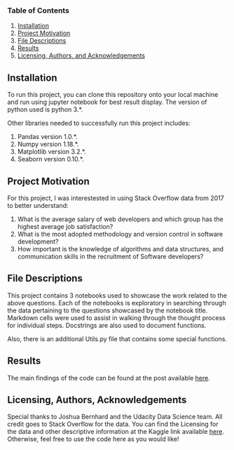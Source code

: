 
### Table of Contents

1. [Installation](#installation)
2. [Project Motivation](#motivation)
3. [File Descriptions](#files)
4. [Results](#results)
5. [Licensing, Authors, and Acknowledgements](#licensing)

## Installation <a name="installation"></a>

To run this project, you can clone this repository onto your local machine and run using jupyter notebook for best result display. The version of python used is python 3.*. 

Other libraries needed to successfully run this project includes:

1. Pandas version 1.0.*.
2. Numpy version 1.18.*.
3. Matplotlib version 3.2.*.
4. Seaborn version 0.10.*.


## Project Motivation<a name="motivation"></a>

For this project, I was interestested in using Stack Overflow data from 2017 to better understand:

1. What is the average salary of web developers and which group has the highest average job satisfaction?
2. What is the most adopted methodology and version control in software development?
3. How important is the knowledge of algorithms and data structures, and communication skills in the recruitment of Software developers? 



## File Descriptions <a name="files"></a>

This project contains 3 notebooks used to showcase the work related to the above questions.  Each of the notebooks is exploratory in searching through the data pertaining to the questions showcased by the notebook title.  Markdown cells were used to assist in walking through the thought process for individual steps. Docstrings are also used to document functions.  

Also, there is an additional Utils.py file that contains some special functions.

## Results<a name="results"></a>

The main findings of the code can be found at the post available [here]().

## Licensing, Authors, Acknowledgements<a name="licensing"></a>

Special thanks to Joshua Bernhard and the Udacity Data Science team. All credit goes to Stack Overflow for the data.  You can find the Licensing for the data and other descriptive information at the Kaggle link available [here](https://www.kaggle.com/stackoverflow/so-survey-2017/data).  Otherwise, feel free to use the code here as you would like! 

